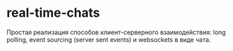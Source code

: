 # real-time-chats
Простая реализация способов клиент-серверного взаимодействия: long polling, event sourcing (server sent events) и websockets в виде чата.
